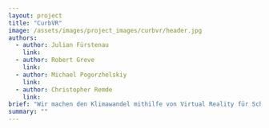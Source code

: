 ```yaml
---
layout: project
title: "CurbVR"
image: /assets/images/project_images/curbvr/header.jpg
authors:
  - author: Julian Fürstenau
    link:
  - author: Robert Greve
    link:
  - author: Michael Pogorzhelskiy
    link:
  - author: Christopher Remde
    link:
brief: "Wir machen den Klimawandel mithilfe von Virtual Reality für Schüler*innen erlebbar."
summary: ""
---
```

